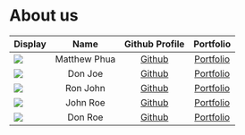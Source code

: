 # About us

Display |     Name     |            Github Profile             | Portfolio 
--------|:------------:|:-------------------------------------:|:---------:
![](https://via.placeholder.com/100.png?text=Photo) | Matthew Phua | [Github](https://github.com/redders7) | [Portfolio](docs/team/johndoe.md)
![](https://via.placeholder.com/100.png?text=Photo) |   Don Joe    |     [Github](https://github.com/)     | [Portfolio](docs/team/johndoe.md)
![](https://via.placeholder.com/100.png?text=Photo) |   Ron John   |     [Github](https://github.com/)     | [Portfolio](docs/team/johndoe.md)
![](https://via.placeholder.com/100.png?text=Photo) |   John Roe   |     [Github](https://github.com/)     | [Portfolio](docs/team/johndoe.md)
![](https://via.placeholder.com/100.png?text=Photo) |   Don Roe    |     [Github](https://github.com/)     | [Portfolio](docs/team/johndoe.md)
